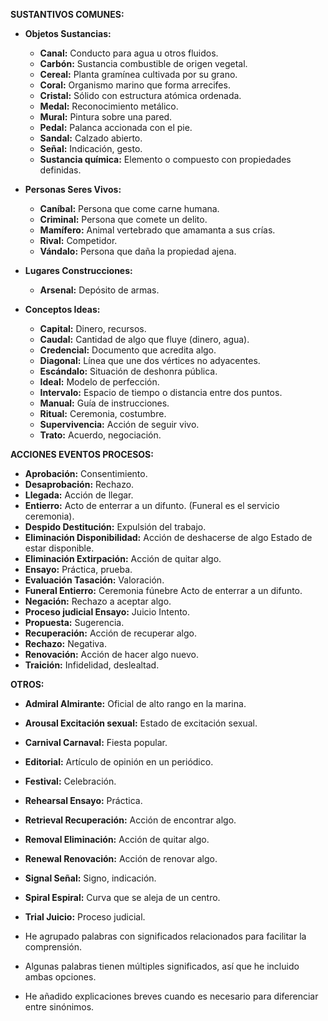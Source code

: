 

**SUSTANTIVOS COMUNES:**

*   **Objetos Sustancias:**
    *   **Canal:** Conducto para agua u otros fluidos.
    *   **Carbón:** Sustancia combustible de origen vegetal.
    *   **Cereal:** Planta gramínea cultivada por su grano.
    *   **Coral:** Organismo marino que forma arrecifes.
    *   **Cristal:** Sólido con estructura atómica ordenada.
    *   **Medal:** Reconocimiento metálico.
    *   **Mural:** Pintura sobre una pared.
    *   **Pedal:** Palanca accionada con el pie.
    *   **Sandal:** Calzado abierto.
    *   **Señal:** Indicación, gesto.
    *   **Sustancia química:** Elemento o compuesto con propiedades definidas.

*   **Personas Seres Vivos:**
    *   **Caníbal:** Persona que come carne humana.
    *   **Criminal:** Persona que comete un delito.
    *   **Mamífero:** Animal vertebrado que amamanta a sus crías.
    *   **Rival:** Competidor.
    *   **Vándalo:** Persona que daña la propiedad ajena.

*   **Lugares Construcciones:**
    *   **Arsenal:** Depósito de armas.

*   **Conceptos Ideas:**
    *   **Capital:** Dinero, recursos.
    *   **Caudal:** Cantidad de algo que fluye (dinero, agua).
    *   **Credencial:** Documento que acredita algo.
    *   **Diagonal:** Línea que une dos vértices no adyacentes.
    *   **Escándalo:** Situación de deshonra pública.
    *   **Ideal:** Modelo de perfección.
    *   **Intervalo:** Espacio de tiempo o distancia entre dos puntos.
    *   **Manual:** Guía de instrucciones.
    *   **Ritual:** Ceremonia, costumbre.
    *   **Supervivencia:** Acción de seguir vivo.
    *   **Trato:** Acuerdo, negociación.

**ACCIONES EVENTOS PROCESOS:**

*   **Aprobación:** Consentimiento.
*   **Desaprobación:** Rechazo.
*   **Llegada:** Acción de llegar.
*   **Entierro:** Acto de enterrar a un difunto.  (Funeral es el servicio ceremonia).
*   **Despido Destitución:** Expulsión del trabajo.
*   **Eliminación Disponibilidad:** Acción de deshacerse de algo   Estado de estar disponible.
*   **Eliminación Extirpación:** Acción de quitar algo.
*   **Ensayo:** Práctica, prueba.
*   **Evaluación Tasación:** Valoración.
*   **Funeral Entierro:** Ceremonia fúnebre   Acto de enterrar a un difunto.
*   **Negación:** Rechazo a aceptar algo.
*   **Proceso judicial Ensayo:** Juicio   Intento.
*   **Propuesta:** Sugerencia.
*   **Recuperación:** Acción de recuperar algo.
*   **Rechazo:** Negativa.
*   **Renovación:** Acción de hacer algo nuevo.
*   **Traición:** Infidelidad, deslealtad.

**OTROS:**

*   **Admiral Almirante:** Oficial de alto rango en la marina.
*   **Arousal Excitación sexual:** Estado de excitación sexual.
*   **Carnival Carnaval:** Fiesta popular.
*   **Editorial:** Artículo de opinión en un periódico.
*   **Festival:** Celebración.
*   **Rehearsal Ensayo:** Práctica.
*   **Retrieval Recuperación:** Acción de encontrar algo.
*   **Removal Eliminación:** Acción de quitar algo.
*   **Renewal Renovación:** Acción de renovar algo.
*   **Signal Señal:** Signo, indicación.
*   **Spiral Espiral:** Curva que se aleja de un centro.
*   **Trial Juicio:** Proceso judicial.



*   He agrupado palabras con significados relacionados para facilitar la comprensión.
*   Algunas palabras tienen múltiples significados, así que he incluido ambas opciones.
*   He añadido explicaciones breves cuando es necesario para diferenciar entre sinónimos.


